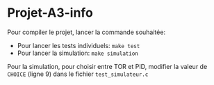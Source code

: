 # Projet-A3-info

Pour compiler le projet, lancer la commande souhaitée:
 - Pour lancer les tests individuels:
```make test```
 - Pour lancer la simulation:
```make simulation```

Pour la simulation, pour choisir entre TOR et PID, modifier la valeur de  ```CHOICE``` (ligne 9) dans le fichier ```test_simulateur.c```
